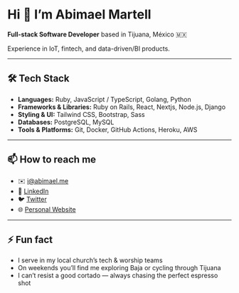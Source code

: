 # Hi 👋 I’m Abimael Martell

**Full-stack Software Developer** based in Tijuana, México 🇲🇽  

Experience in IoT, fintech, and data-driven/BI products.

---

## 🛠️ Tech Stack

- **Languages:** Ruby, JavaScript / TypeScript, Golang, Python
- **Frameworks & Libraries:** Ruby on Rails, React, Nextjs, Node.js, Django
- **Styling & UI:** Tailwind CSS, Bootstrap, Sass
- **Databases:** PostgreSQL, MySQL
- **Tools & Platforms:** Git, Docker, GitHub Actions, Heroku, AWS

---

## 📫 How to reach me

- ✉️ [i@abimael.me](mailto:i@abimael.me)
- 💼 [LinkedIn](https://linkedin.com/in/abimaelmartell)
- 🐦 [Twitter](https://twitter.com/abimaelmartell)
- 🌐 [Personal Website](https://abimael.me)

---

## ⚡ Fun fact

- I serve in my local church’s tech & worship teams
- On weekends you’ll find me exploring Baja or cycling through Tijuana
- I can’t resist a good cortado — always chasing the perfect espresso shot
